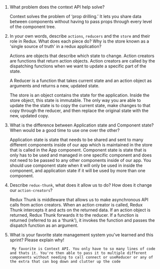 1. What problem does the context API help solve?

    Context solves the problem of ‘prop drilling.’ It lets you share data between components without having to pass props through every level of the component tree.

2. In your own words, describe `actions`, `reducers` and the `store` and their role in 
Redux. What does each piece do? Why is the store known as a 'single source of truth' in a redux application?

    Actions are objects that describe which state to change. Action creators are functions that return action objects. Action creators are called by the dispatching functions when we want to update a specific part of the state.

    A Reducer is a function that takes current state and an action object as arguments and returns a new, updated state.

    The store is an object contains the state for the application. Inside the store object, this state is immutable. The only way you are able to update the the state is to copy the current state, make changes to that copy through the reducer, and then replace the original state with the new, updated copy.

3. What is the difference between Application state and Component state? When would be a good time to use one over the other?

    Application state is state that needs to be shared and sent to many different components inside of our app which is maintained in the store that is called in the App component. Component state is state that is only has to be used and managed in one specific component and does not need to be passed to any other components inside of our app. You should use component state when it will only be used in inside the component, and application state if it will be used by more than one component.

4. Describe `redux-thunk`, what does it allow us to do? How does it change our `action-creators`?

    Redux Thunk is middleware that allows us to make asynchronous API calls from action creators. When an action creator is called, Redux Thunk intercepts it and acts on the returned data. If an action object is returned, Redux Thunk forwards it to the reducer. If a function is returned (referred to as a ‘thunk’), it invokes the function and passes the dispatch function as an argument.

5. What is your favorite state management system you've learned and this sprint? Please explain why!

        My favorite is Context API. You only have to so many lines of code and thats it. You're then able to pass it to multiple different components without needing to call connect or useReducer or any of the extra that can bog down and clutter up the code